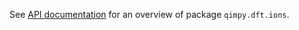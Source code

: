 See [API documentation](https://qimpy.org/en/latest/api/qimpy.dft.ions.html) for an overview of package `qimpy.dft.ions`.
